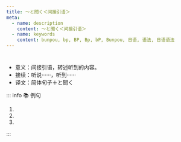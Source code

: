 ```yaml
---
title: ～と聞く＜间接引语＞
meta:
  - name: description
    content: ～と聞く＜间接引语＞
  - name: keywords
    content: bunpou, bp, BP, Bp, bP, Bunpou, 日语, 语法, 日语语法
---
```

    
# <grammer-content sentence='～と[聞/き]く＜间接引语＞' />
    
- 意义：间接引语，转述听到的内容。
- 接续：听说······，听到······
- 译文：简体句子＋と聞く

::: info :books: 例句

1. <grammer-content sentence='[高橋/たかはし]さんが[病気/びょうき]で[何日/なんにち]も[授業/じゅぎょう]を[休/やす]んでいる**と[聞/き]いて**、[心配/しんぱい]になって······' trans='听说高桥因病缺课好几天，我很担心...' />
2. <grammer-content sentence='[李/り]さんは[来年/らいねん][日本/にほん]に[行/い]く**と[聞/き]きました**が、[本当/ほんとう]ですか。' trans='听说小李明年要去日本了，真的假的？' />
3. <grammer-content sentence='あの[店/みせ]の[料理/りょうり]がおいしい**と[聞/き]きました**。[週末/しゅうまつ]、[食/た]べに[行/い]きましょう。' trans='听说那家店的料理很好吃，这周末一起去吃呗。' />

:::